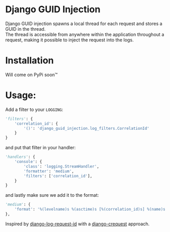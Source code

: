 # Django GUID Injection
Django GUID injection spawns a local thread for each request and stores a GUID in the thread.  
The thread is accessible from anywhere within the application throughout a request, making it possible to 
inject the request into the logs.

# Installation
Will come on PyPi soon™

# Usage:
Add a filter to your `LOGGING`:
```python
'filters': {
    'correlation_id': {
        '()': 'django_guid_injection.log_filters.CorrelationId'
    }
}
```
and put that filter in your handler:
```python
'handlers': {
    'console': {
        'class': 'logging.StreamHandler',
        'formatter': 'medium',
        'filters': ['correlation_id'],
    }
}
```
and lastly make sure we add it to the format:
```python
'medium': {
    'format': '%(levelname)s %(asctime)s [%(correlation_id)s] %(name)s %(message)s'
},
```


Inspired by [django-log-request-id](https://github.com/dabapps/django-log-request-id) with a 
[django-crequest](https://github.com/Alir3z4/django-crequest) approach.
